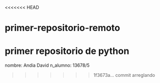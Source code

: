 <<<<<<< HEAD
# primer-repositorio-remoto
primer repositorio de python
=======
nombre: Andia David 
n_alumno: 13678/5
>>>>>>> 1f3673a... commit arreglando
